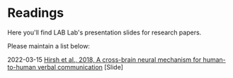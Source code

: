 # Readings

Here you'll find LAB Lab's presentation slides for research papers.

Please maintain a list below:

2022-03-15 [Hirsh et al., 2018, A cross-brain neural mechanism for human-to-human verbal communication](https://doi.org/10.1093/scan/nsy070) [Slide]
